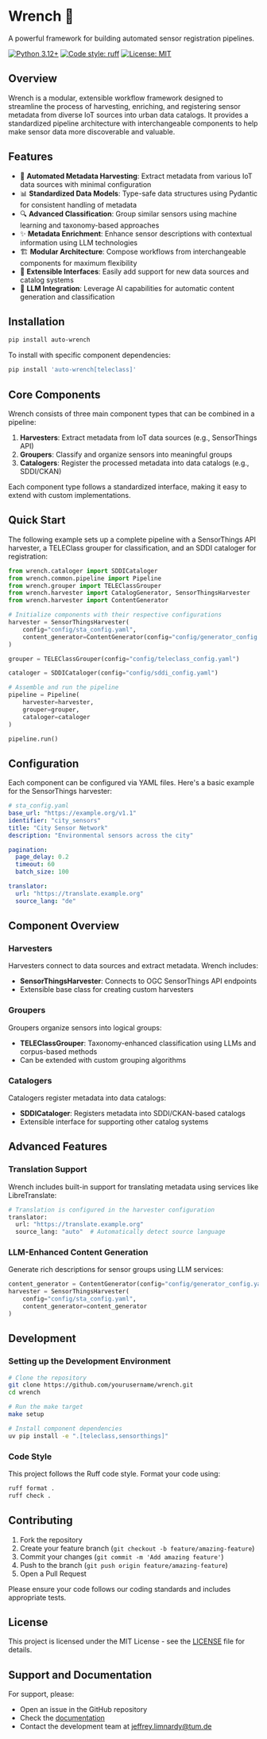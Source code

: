 # Wrench 🔧

A powerful framework for building automated sensor registration pipelines.

[![Python 3.12+](https://img.shields.io/badge/python-3.12+-blue.svg)](https://www.python.org/downloads/)
[![Code style: ruff](https://img.shields.io/badge/code%20style-ruff-FFEE8C.svg?logo=ruff)](https://docs.astral.sh/ruff/formatter/)
[![License: MIT](https://img.shields.io/badge/License-MIT-yellow.svg)](https://opensource.org/licenses/MIT)

## Overview

Wrench is a modular, extensible workflow framework designed to streamline the process of harvesting, enriching, and registering sensor metadata from diverse IoT sources into urban data catalogs. It provides a standardized pipeline architecture with interchangeable components to help make sensor data more discoverable and valuable.

## Features

- 🔄 **Automated Metadata Harvesting**: Extract metadata from various IoT data sources with minimal configuration
- 📊 **Standardized Data Models**: Type-safe data structures using Pydantic for consistent handling of metadata
- 🔍 **Advanced Classification**: Group similar sensors using machine learning and taxonomy-based approaches
- ✨ **Metadata Enrichment**: Enhance sensor descriptions with contextual information using LLM technologies
- 🏗️ **Modular Architecture**: Compose workflows from interchangeable components for maximum flexibility
- 🔌 **Extensible Interfaces**: Easily add support for new data sources and catalog systems
- 🤖 **LLM Integration**: Leverage AI capabilities for automatic content generation and classification

## Installation

```bash
pip install auto-wrench
```

To install with specific component dependencies:

```bash
pip install 'auto-wrench[teleclass]'
```

## Core Components

Wrench consists of three main component types that can be combined in a pipeline:

1. **Harvesters**: Extract metadata from IoT data sources (e.g., SensorThings API)
2. **Groupers**: Classify and organize sensors into meaningful groups
3. **Catalogers**: Register the processed metadata into data catalogs (e.g., SDDI/CKAN)

Each component type follows a standardized interface, making it easy to extend with custom implementations.

## Quick Start

The following example sets up a complete pipeline with a SensorThings API harvester, a TELEClass grouper for classification, and an SDDI cataloger for registration:

```python
from wrench.cataloger import SDDICataloger
from wrench.common.pipeline import Pipeline
from wrench.grouper import TELEClassGrouper
from wrench.harvester import CatalogGenerator, SensorThingsHarvester
from wrench.harvester import ContentGenerator

# Initialize components with their respective configurations
harvester = SensorThingsHarvester(
    config="config/sta_config.yaml",
    content_generator=ContentGenerator(config="config/generator_config.yaml")
)

grouper = TELEClassGrouper(config="config/teleclass_config.yaml")

cataloger = SDDICataloger(config="config/sddi_config.yaml")

# Assemble and run the pipeline
pipeline = Pipeline(
    harvester=harvester,
    grouper=grouper,
    cataloger=cataloger
)

pipeline.run()
```

## Configuration

Each component can be configured via YAML files. Here's a basic example for the SensorThings harvester:

```yaml
# sta_config.yaml
base_url: "https://example.org/v1.1"
identifier: "city_sensors"
title: "City Sensor Network"
description: "Environmental sensors across the city"

pagination:
  page_delay: 0.2
  timeout: 60
  batch_size: 100

translator:
  url: "https://translate.example.org"
  source_lang: "de"
```

## Component Overview

### Harvesters

Harvesters connect to data sources and extract metadata. Wrench includes:

- **SensorThingsHarvester**: Connects to OGC SensorThings API endpoints
- Extensible base class for creating custom harvesters

### Groupers

Groupers organize sensors into logical groups:

- **TELEClassGrouper**: Taxonomy-enhanced classification using LLMs and corpus-based methods
- Can be extended with custom grouping algorithms

### Catalogers

Catalogers register metadata into data catalogs:

- **SDDICataloger**: Registers metadata into SDDI/CKAN-based catalogs
- Extensible interface for supporting other catalog systems

## Advanced Features

### Translation Support

Wrench includes built-in support for translating metadata using services like LibreTranslate:

```python
# Translation is configured in the harvester configuration
translator:
  url: "https://translate.example.org"
  source_lang: "auto"  # Automatically detect source language
```

### LLM-Enhanced Content Generation

Generate rich descriptions for sensor groups using LLM services:

```python
content_generator = ContentGenerator(config="config/generator_config.yaml")
harvester = SensorThingsHarvester(
    config="config/sta_config.yaml",
    content_generator=content_generator
)
```

## Development

### Setting up the Development Environment

```bash
# Clone the repository
git clone https://github.com/yourusername/wrench.git
cd wrench

# Run the make target
make setup

# Install component dependencies
uv pip install -e ".[teleclass,sensorthings]"
```

### Code Style

This project follows the Ruff code style. Format your code using:

```bash
ruff format .
ruff check .
```

## Contributing

1. Fork the repository
2. Create your feature branch (`git checkout -b feature/amazing-feature`)
3. Commit your changes (`git commit -m 'Add amazing feature'`)
4. Push to the branch (`git push origin feature/amazing-feature`)
5. Open a Pull Request

Please ensure your code follows our coding standards and includes appropriate tests.

## License

This project is licensed under the MIT License - see the [LICENSE](LICENSE) file for details.

## Support and Documentation

For support, please:

- Open an issue in the GitHub repository
- Check the [documentation](docs/README.md)
- Contact the development team at [jeffrey.limnardy@tum.de](mailto:jeffrey.limnardy@tum.de)
